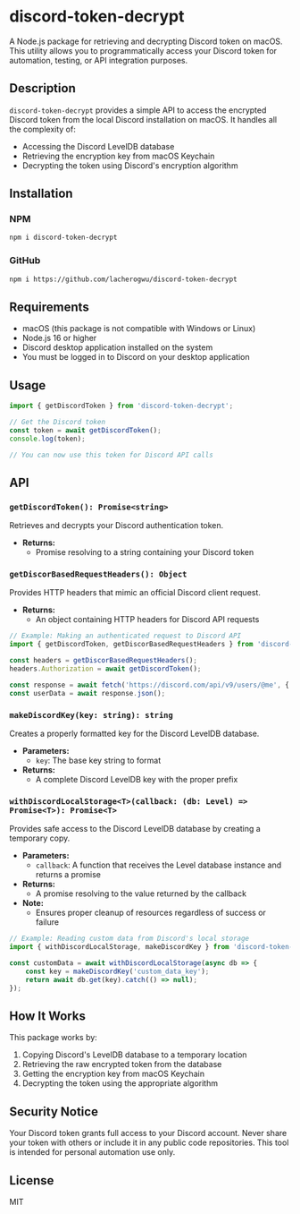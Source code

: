 # discord-token-decrypt

A Node.js package for retrieving and decrypting Discord token on macOS. This utility allows you to programmatically access your Discord token for automation, testing, or API integration purposes.

## Description

`discord-token-decrypt` provides a simple API to access the encrypted Discord token from the local Discord installation on macOS. It handles all the complexity of:

- Accessing the Discord LevelDB database
- Retrieving the encryption key from macOS Keychain
- Decrypting the token using Discord's encryption algorithm

## Installation

### NPM

```bash
npm i discord-token-decrypt
```

### GitHub

```bash
npm i https://github.com/lacherogwu/discord-token-decrypt
```

## Requirements

- macOS (this package is not compatible with Windows or Linux)
- Node.js 16 or higher
- Discord desktop application installed on the system
- You must be logged in to Discord on your desktop application

## Usage

```typescript
import { getDiscordToken } from 'discord-token-decrypt';

// Get the Discord token
const token = await getDiscordToken();
console.log(token);

// You can now use this token for Discord API calls
```

## API

### `getDiscordToken(): Promise<string>`

Retrieves and decrypts your Discord authentication token.

- **Returns:**
  - Promise resolving to a string containing your Discord token

### `getDiscorBasedRequestHeaders(): Object`

Provides HTTP headers that mimic an official Discord client request.

- **Returns:**
  - An object containing HTTP headers for Discord API requests

```typescript
// Example: Making an authenticated request to Discord API
import { getDiscordToken, getDiscorBasedRequestHeaders } from 'discord-token-decrypt';

const headers = getDiscorBasedRequestHeaders();
headers.Authorization = await getDiscordToken();

const response = await fetch('https://discord.com/api/v9/users/@me', { headers });
const userData = await response.json();
```

### `makeDiscordKey(key: string): string`

Creates a properly formatted key for the Discord LevelDB database.

- **Parameters:**
  - `key`: The base key string to format
- **Returns:**
  - A complete Discord LevelDB key with the proper prefix

### `withDiscordLocalStorage<T>(callback: (db: Level) => Promise<T>): Promise<T>`

Provides safe access to the Discord LevelDB database by creating a temporary copy.

- **Parameters:**
  - `callback`: A function that receives the Level database instance and returns a promise
- **Returns:**
  - A promise resolving to the value returned by the callback
- **Note:**
  - Ensures proper cleanup of resources regardless of success or failure

```typescript
// Example: Reading custom data from Discord's local storage
import { withDiscordLocalStorage, makeDiscordKey } from 'discord-token-decrypt';

const customData = await withDiscordLocalStorage(async db => {
	const key = makeDiscordKey('custom_data_key');
	return await db.get(key).catch(() => null);
});
```

## How It Works

This package works by:

1. Copying Discord's LevelDB database to a temporary location
2. Retrieving the raw encrypted token from the database
3. Getting the encryption key from macOS Keychain
4. Decrypting the token using the appropriate algorithm

## Security Notice

Your Discord token grants full access to your Discord account. Never share your token with others or include it in any public code repositories. This tool is intended for personal automation use only.

## License

MIT
